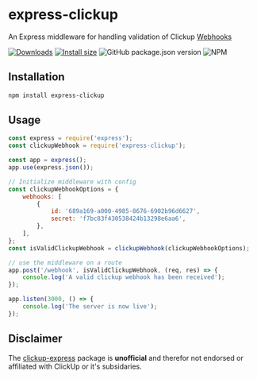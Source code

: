 # express-clickup

An Express middleware for handling validation of Clickup [Webhooks](https://clickup.com/integrations/webhooks)

[![Downloads](https://img.shields.io/npm/dm/express-clickup.svg?style=for-the-badge)](https://www.npmjs.com/package/express-clickup)
[![Install size](https://img.shields.io/bundlephobia/min/express-clickup?style=for-the-badge)](https://packagephobia.now.sh/result?p=express-clickup)
![GitHub package.json version](https://img.shields.io/github/package-json/v/ComfortablyCoding/express-clickup?style=for-the-badge)
![NPM](https://img.shields.io/npm/l/express-clickup?style=for-the-badge)

## Installation

```sh
npm install express-clickup
```

## Usage

```javascript
const express = require('express');
const clickupWebhook = require('express-clickup');

const app = express();
app.use(express.json());

// Initialize middleware with config
const clickupWebhookOptions = {
	webhooks: [
		{
			id: '689a169-a000-4985-8676-6902b96d6627',
			secret: 'f7bc83f430538424b13298e6aa6',
		},
	],
};
const isValidClickupWebhook = clickupWebhook(clickupWebhookOptions);

// use the middleware on a route
app.post('/webhook', isValidClickupWebhook, (req, res) => {
	console.log('A valid clickup webhook has been received');
});

app.listen(3000, () => {
	console.log('The server is now live');
});
```

## Disclaimer

The [clickup-express](https://github.com/ComfortablyCoding/clickup-express) package is **unofficial** and therefor not endorsed or affiliated with ClickUp or it's subsidaries.
